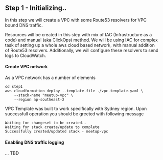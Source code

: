 ## Step 1 - Initializing..

In this step we will create a VPC with some Route53 resolvers for VPC bound DNS traffic. 

Resources will be created in this step with mix of IAC (Infrastructure as a code) and manual 
(aka ClickOps) method. We will be using IAC for complex task of setting up a whole aws cloud based
network, with manual addition of Route53 resolvers. Additionally, we will configure these resolvers
to send logs to CloudWatch. 


#### Create VPC network

As a VPC network has a number of elements 

```
cd step1 
aws cloudformation deploy --template-file ./vpc-template.yaml \
    --stack-name "meetup-vpc" \
    --region ap-southeast-2
```

VPC Template was built to work specifically with Sydney region. 
Upon successfull operation you should be greeted with following message

```
Waiting for changeset to be created..
Waiting for stack create/update to complete
Successfully created/updated stack - meetup-vpc
```

#### Enabling DNS traffic logging

... TBD

